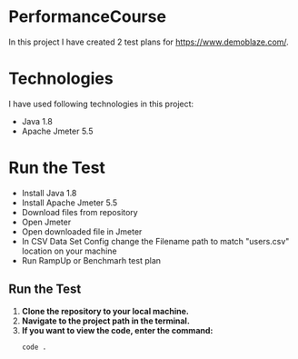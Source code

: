 # PerformanceCourse

In this project I have created 2 test plans for https://www.demoblaze.com/.

# Technologies

I have used following technologies in this project:
- Java 1.8
- Apache Jmeter 5.5

# Run the Test

- Install Java 1.8
- Install Apache Jmeter 5.5
- Download files from repository
- Open Jmeter
- Open downloaded file in Jmeter
- In CSV Data Set Config change the Filename path to match "users.csv" location on your machine
- Run RampUp or Benchmarh test plan

## Run the Test

1. **Clone the repository to your local machine.**
2. **Navigate to the project path in the terminal.**
3. **If you want to view the code, enter the command:**
   ```bash
   code .

